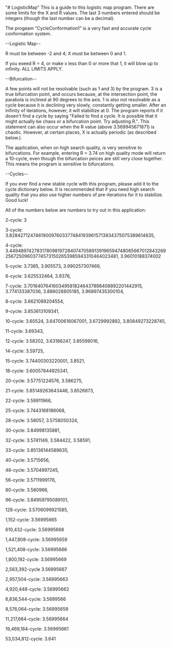 "# LogisticMap" 
This is a guide to this logistic map program.
There are some limits for the X and R values.  The last 3 numbers entered should be integers (though the last number can be a decimal).

The progeam "CycleConformation1" is a very fast and accurate cycle conformation system.

--Logistic Map--

R must be between -2 and 4;
X must be between 0 and 1.

If you exeed R = 4, or make x less than 0 or more that 1, it will blow up to infinity.
ALL LIMITS APPLY.

--Bifurcation--

A few points will not be resolvable (such as 1 and 3) by the program.  3 is a true bifurcation point, and occurs because, at the intersection point, the parabola is inclined at 90 degrees to the axis.  1 is also not resolvable as a cycle because it is declining very slowly, constantly getting smaller.  After an infinity of iterations, however, it will stabillize at 0.  The program reports if it dosen't find a cycle by saying "Failed to find a cycle.  It is possible that it might actually be chaos or a bifurcation point.  Try adjusting R.".  This statement can also occur when the R value (above 3.569945671871) is chaotic.  However, at certain places, X is actually periodic (as described below.).


The application, when on high search quality, is very sensitive to bifurcations.  For example, entering R = 3.74 on high quality mode will return a 10-cycle, even though the bifurcation peices are still very close together.  This means the program is sensitive to bifurcations.

--Cycles--

If you ever find a new stable cycle with this program, please add it to the cycle dictionary below.  It is recommended that if you need high search quality that you also use higher numbers of pre-iterations for it to stabilize.  Good luck!

All of the numbers below are numbers to try out in this application:

2-cycle:
3

3-cycle:
 3.8284271247461900976033774841939615713934375075389614635,

4-cycle:
3.44948974278317809819728407470589139196594748065667012843269256725096037745731502653985943310464023481,
3.96010188374002

5-cycle:
 3.7385,
 3.905573,
 3.990257307469,

6-cycle:
 3.625532464,
 3.9376,

7-cycle:
3.7016407641603495818246437898408892201442915,
3.774133387036,
3.886028805185,
3.96897435300104,

8-cycle:
3.6621089204554,

9-cycle:
3.853613109341,

10-cycle:
3.60524,
3.64700616067001,
3.6729992892,
3.80849273228745,

11-cycle:
3.69343,

12-cycle:
3.58202,
3.63186247,
3.85599016,

14-cycle:
3.59725,

15-cycle:
3.74400303220001,
3.8521,

18-cycle:
3.60057844925341,

20-cycle:
3.57751224576,
3.586275,

21-cycle:
3.85149263643446,
3.8526873,

22-cycle:
3.59911966,

25-cycle:
3.7443168186068,

28-cycle:
3.58057,
3.5758050324,

30-cycle:
3.84998135881,

32-cycle:
3.5741149,
3.584422,
3.58591,

33-cycle:
3.85136144589635,

40-cycle:
3.5715656,

48-cycle:
3.5704997245,

56-cycle:
3.5711999176,

80-cycle:
3.580966,

96-cycle:
3.84959795089101,

128-cycle:
3.5706099921585,

1,152-cycle:
3.56995665

610,432-cycle:
3.56995668

1,447,808-cycle:
3.56995659

1,521,408-cycle:
3.56995666

1,800,192-cycle:
3.56995669

2,563,392-cycle
3.56995667

2,957,504-cycle:
3.56995663

4,920,448-cycle:
3.56995662

6,836,544-cycle:
3.5699566

8,576,064-cycle:
3.56995659

11,217,664-cycle:
3.56995664

19,469,184-cycle:
3.56995661

53,034,812-cycle:
3.641
